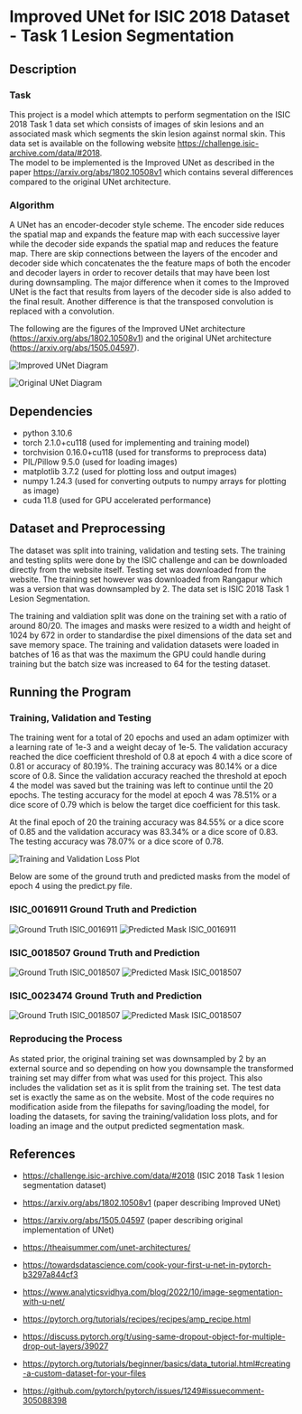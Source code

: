 # Improved UNet for ISIC 2018 Dataset - Task 1 Lesion Segmentation
## Description
### Task
This project is a model which attempts to perform segmentation on the ISIC 2018 Task 1 data set which consists of images of skin lesions and an associated mask which segments the skin lesion against normal skin. This data set is available on the following website https://challenge.isic-archive.com/data/#2018.  
The model to be implemented is the Improved UNet as described in the paper https://arxiv.org/abs/1802.10508v1 which contains several differences compared to the original UNet architecture.
### Algorithm
A UNet has an encoder-decoder style scheme. The encoder side reduces the spatial map and expands the feature map with each successive layer while the decoder side expands the spatial map and reduces the feature map. There are skip connections between the layers of the encoder and decoder side which concatenates the the feature maps of both the encoder and decoder layers in order to recover details that may have been lost during downsampling. The major difference when it comes to the Improved UNet is the fact that results from layers of the decoder side is also added to the final result. Another difference is that the transposed convolution is replaced with a convolution.  

The following are the figures of the Improved UNet architecture (https://arxiv.org/abs/1802.10508v1) and the original UNet architecture (https://arxiv.org/abs/1505.04597).  

![Improved UNet Diagram](Improved_UNet_Architecture_Diagram.png)  

![Original UNet Diagram](Original_UNet_Architecture_Diagram.png)  


## Dependencies
- python 3.10.6
- torch 2.1.0+cu118 (used for implementing and training model)
- torchvision 0.16.0+cu118 (used for transforms to preprocess data)
- PIL/Pillow 9.5.0 (used for loading images)
- matplotlib 3.7.2 (used for plotting loss and output images)
- numpy 1.24.3 (used for converting outputs to numpy arrays for plotting as image)
- cuda 11.8 (used for GPU accelerated performance)

## Dataset and Preprocessing
The dataset was split into training, validation and testing sets. The training and testing splits were done by the ISIC challenge and can be downloaded directly from the website itself. Testing set was downloaded from the website. The training set however was downloaded from Rangapur which was a version that was downsampled by 2. The data set is ISIC 2018 Task 1 Lesion Segmentation.  

The training and valdiation split was done on the training set with a ratio of around 80/20. The images and masks were resized to a width and height of 1024 by 672 in order to standardise the pixel dimensions of the data set and save memory space. The training and validation datasets were loaded in batches of 16 as that was the maximum the GPU could handle during training but the batch size was increased to 64 for the testing dataset.

## Running the Program
### Training, Validation and Testing
The training went for a total of 20 epochs and used an adam optimizer with a learning rate of 1e-3 and a weight decay of 1e-5. The validation accuracy reached the dice coefficient threshold of 0.8 at epoch 4 with a dice score of 0.81 or accuracy of 80.19%. The training accuracy was 80.14% or a dice score of 0.8. Since the validation accuracy reached the threshold at epoch 4 the model was saved but the training was left to continue until the 20 epochs. The testing accuracy for the model at epoch 4 was 78.51% or a dice score of 0.79 which is below the target dice coefficient for this task.  

At the final epoch of 20 the training accuracy was 84.55% or a dice score of 0.85 and the validation accuracy was 83.34% or a dice score of 0.83. The testing accuracy was 78.07% or a dice score of 0.78.  

![Training and Validation Loss Plot](training_loss_plot.png)  

Below are some of the ground truth and predicted masks from the model of epoch 4 using the predict.py file.
### ISIC_0016911 Ground Truth and Prediction
![Ground Truth ISIC_0016911](ISIC_0016911_segmentation.png)
![Predicted Mask ISIC_0016911](ISIC_0016911_PredMask.png)
### ISIC_0018507 Ground Truth and Prediction
![Ground Truth ISIC_0018507](ISIC_0018507_segmentation.png)
![Predicted Mask ISIC_0018507](ISIC_0018507_PredMask.png)
### ISIC_0023474 Ground Truth and Prediction
![Ground Truth ISIC_0018507](ISIC_0023474_segmentation.png)
![Predicted Mask ISIC_0018507](ISIC_0023474_PredMask.png)

### Reproducing the Process
As stated prior, the original training set was downsampled by 2 by an external source and so depending on how you downsample the transformed training set may differ from what was used for this project. This also includes the validation set as it is split from the training set. The test data set is exactly the same as on the website. Most of the code requires no modification aside from the filepaths for saving/loading the model, for loading the datasets, for saving the training/validation loss plots, and for loading an image and the output predicted segmentation mask.

## References
- https://challenge.isic-archive.com/data/#2018 (ISIC 2018 Task 1 lesion segmentation dataset)  
- https://arxiv.org/abs/1802.10508v1 (paper describing Improved UNet)
- https://arxiv.org/abs/1505.04597 (paper describing original implementation of UNet)

- https://theaisummer.com/unet-architectures/
- https://towardsdatascience.com/cook-your-first-u-net-in-pytorch-b3297a844cf3
- https://www.analyticsvidhya.com/blog/2022/10/image-segmentation-with-u-net/

- https://pytorch.org/tutorials/recipes/recipes/amp_recipe.html
- https://discuss.pytorch.org/t/using-same-dropout-object-for-multiple-drop-out-layers/39027
- https://pytorch.org/tutorials/beginner/basics/data_tutorial.html#creating-a-custom-dataset-for-your-files
- https://github.com/pytorch/pytorch/issues/1249#issuecomment-305088398
